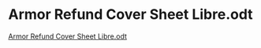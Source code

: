 # Armor Refund Cover Sheet Libre.odt

[Armor Refund Cover Sheet Libre.odt](Armor%20Refund%20Cover%20Sheet%20Libre%20odt%2059ceb24e6fd74433a87531ec06eff53b/Armor_Refund_Cover_Sheet_Libre.odt)